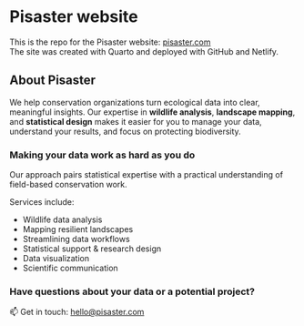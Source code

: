 # Pisaster website

This is the repo for the Pisaster website: [pisaster.com](https://pisaster.com/) \
The site was created with Quarto and deployed with GitHub and Netlify.

## About Pisaster
We help conservation organizations turn ecological data into clear, meaningful insights. Our expertise in **wildlife analysis**, **landscape mapping**, and **statistical design** makes it easier for you to manage your data, understand your results, and focus on protecting biodiversity.

### Making your data work as hard as you do
Our approach pairs statistical expertise with a practical understanding of field-based conservation work.

Services include:

-   Wildlife data analysis
-   Mapping resilient landscapes
-   Streamlining data workflows
-   Statistical support & research design
-   Data visualization
-   Scientific communication

### Have questions about your data or a potential project? 

📫 Get in touch: hello@pisaster.com
